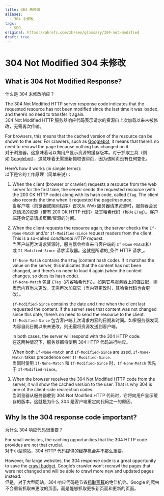```yaml
---
title: 304 未修改
aliases:
  - 304 未修改
tags:
  - SEO
original: https://ahrefs.com/zh/seo/glossary/304-not-modified
draft: true
---
```

# 304 Not Modified 304 未修改

## What is 304 Not Modified Response?  
什么是 304 未修改响应？

The 304 Not Modified HTTP server response code indicates that the requested resource has not been modified since the last time it was loaded, and there’s no need to transfer it again.   
304 Not Modified HTTP 服务器响应代码表示请求的资源自上次加载以来未被修改，无需再次传输。

For browsers, this means that the cached version of the resource can be shown to the user. For crawlers, such as [Googlebot](https://ahrefs.com/seo/glossary/googlebot), it means that there’s no need to recrawl the page because nothing has changed on it.  
对于浏览器，这意味着可以向用户显示资源的缓存版本。对于抓取工具（例如 [Googlebot](https://ahrefs.com/seo/glossary/googlebot)），这意味着无需重新抓取该网页，因为该网页没有任何变化。

Here’s how it works (in simple terms):  
以下是它的工作原理（简单来说）：

1. When the client (browser or crawler) requests a resource from the web server for the first time, the server sends the requested resource (with the 200 OK HTTP code) along with its hash code, called `ETag`. The client also records the time when it requested the page/resource.  
    当客户端（浏览器或爬网程序）首次从 Web 服务器请求资源时，服务器会发送请求的资源（带有 200 OK HTTP 代码）及其哈希代码（称为 `ETag`）。客户端还会记录请求页面/资源的时间。
2. When the client requests the resource again, the server checks the `If-None-Match` and/or `If-Modified-Since` request readers from the client. This is a so-called _conditional HTTP request_.  
    当客户端再次请求资源时，服务器会检查来自客户端的 `If-None-Match`和/或 `If-Modified-Since` 请求读取器。这就是所谓的_条件 HTTP 请求_。
    
    `If-None-Match` contains the `ETag` (content hash code). If it matches the value on the server, this indicates that the content has not been changed, and there’s no need to load it again (when the content changes, so does its hash code).  
    `If-None-Match` 包含 `ETag`（内容哈希代码）。如果它与服务器上的值匹配，则表示内容尚未更改，无需再次加载它（当内容更改时，其哈希代码也会更改）。
    
    `If-Modified-Since` contains the date and time when the client last requested the content. If the server sees that content was not changed since this date, there’s no need to send the resource to the client.  
    `If-Modified-Since` 包含客户端上次请求内容的日期和时间。如果服务器发现内容自此日期以来未更改，则无需将资源发送到客户端。
    
    In both cases, the server will respond with the 304 HTTP code.  
    在这两种情况下，服务器都将使用 304 HTTP 代码进行响应。
    
    When both `If-None-Match` and `If-Modified-Since` are used, `If-None-Match` takes precedence over `If-Modified-Since`.  
    当同时使用 `If-None-Match` 和 `If-Modified-Since` 时，`If-None-Match` 优先于 `If-Modified-Since`。
    
3. When the browser receives the 304 Not Modified HTTP code from the server, it will show the cached version to the user. That is why 304 is one of the client-side redirection codes.  
    当浏览器从服务器收到 304 Not Modified HTTP 代码时，它将向用户显示缓存的版本。这就是为什么 304 是客户端重定向代码之一的原因。

## Why Is the 304 response code important?  
为什么 304 响应代码很重要？

For small websites, the caching opportunities that the 304 HTTP code provides are not that crucial.  
对于小型网站，304 HTTP 代码提供的缓存机会并不那么重要。

However, for large websites, the 304 response code is a great opportunity to save the [crawl budget](https://ahrefs.com/seo/glossary/crawl-budget). Google’s crawler won’t recrawl the pages that were not changed and will be able to crawl more new and updated pages instead.  
但是，对于大型网站，304 响应代码是节省[抓取预算](https://ahrefs.com/seo/glossary/crawl-budget)的绝佳机会。Google 的爬虫不会重新抓取未更改的页面，而是能够抓取更多新页面和更新的页面。